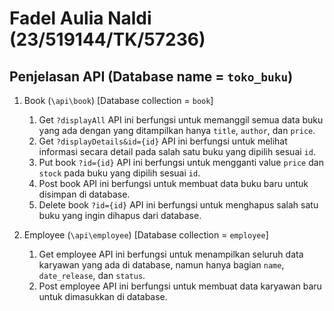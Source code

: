 # Fadel Aulia Naldi (23/519144/TK/57236)

## Penjelasan API (Database name = `toko_buku`)
1. Book (`\api\book`) [Database collection = `book`]
    1) Get `?displayAll`
        API ini berfungsi untuk memanggil semua data buku yang ada dengan yang ditampilkan hanya `title`, `author`, dan `price`.
    2) Get `?displayDetails&id={id}`
        API ini berfungsi untuk melihat informasi secara detail pada salah satu buku yang dipilih sesuai `id`.
    3) Put book `?id={id}`
        API ini berfungsi untuk mengganti value `price` dan `stock` pada buku yang dipilih sesuai `id`.
    4) Post book
        API ini berfungsi untuk membuat data buku baru untuk disimpan di database.
    5) Delete book `?id={id}`
        API ini berfungsi untuk menghapus salah satu buku yang ingin dihapus dari database.

2. Employee (`\api\employee`) [Database collection = `employee`]
    1) Get employee
        API ini berfungsi untuk menampilkan seluruh data karyawan yang ada di database, namun hanya bagian `name`, `date_release`, dan `status`.
    2) Post employee
        API ini berfungsi untuk membuat data karyawan baru untuk dimasukkan di database.